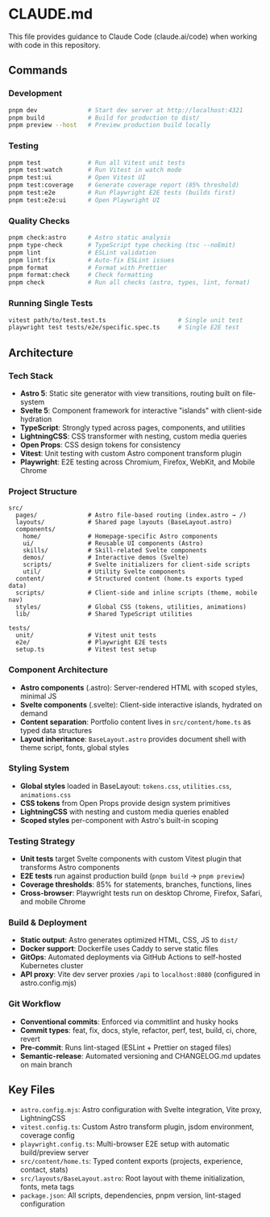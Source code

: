 # CLAUDE.md

This file provides guidance to Claude Code (claude.ai/code) when working with code in this repository.

## Commands

### Development
```bash
pnpm dev              # Start dev server at http://localhost:4321
pnpm build            # Build for production to dist/
pnpm preview --host   # Preview production build locally
```

### Testing
```bash
pnpm test             # Run all Vitest unit tests
pnpm test:watch       # Run Vitest in watch mode
pnpm test:ui          # Open Vitest UI
pnpm test:coverage    # Generate coverage report (85% threshold)
pnpm test:e2e         # Run Playwright E2E tests (builds first)
pnpm test:e2e:ui      # Open Playwright UI
```

### Quality Checks
```bash
pnpm check:astro      # Astro static analysis
pnpm type-check       # TypeScript type checking (tsc --noEmit)
pnpm lint             # ESLint validation
pnpm lint:fix         # Auto-fix ESLint issues
pnpm format           # Format with Prettier
pnpm format:check     # Check formatting
pnpm check            # Run all checks (astro, types, lint, format)
```

### Running Single Tests
```bash
vitest path/to/test.test.ts                    # Single unit test
playwright test tests/e2e/specific.spec.ts     # Single E2E test
```

## Architecture

### Tech Stack
- **Astro 5**: Static site generator with view transitions, routing built on file-system
- **Svelte 5**: Component framework for interactive "islands" with client-side hydration
- **TypeScript**: Strongly typed across pages, components, and utilities
- **LightningCSS**: CSS transformer with nesting, custom media queries
- **Open Props**: CSS design tokens for consistency
- **Vitest**: Unit testing with custom Astro component transform plugin
- **Playwright**: E2E testing across Chromium, Firefox, WebKit, and Mobile Chrome

### Project Structure
```
src/
  pages/              # Astro file-based routing (index.astro → /)
  layouts/            # Shared page layouts (BaseLayout.astro)
  components/
    home/             # Homepage-specific Astro components
    ui/               # Reusable UI components (Astro)
    skills/           # Skill-related Svelte components
    demos/            # Interactive demos (Svelte)
    scripts/          # Svelte initializers for client-side scripts
    util/             # Utility Svelte components
  content/            # Structured content (home.ts exports typed data)
  scripts/            # Client-side and inline scripts (theme, mobile nav)
  styles/             # Global CSS (tokens, utilities, animations)
  lib/                # Shared TypeScript utilities

tests/
  unit/               # Vitest unit tests
  e2e/                # Playwright E2E tests
  setup.ts            # Vitest test setup
```

### Component Architecture
- **Astro components** (.astro): Server-rendered HTML with scoped styles, minimal JS
- **Svelte components** (.svelte): Client-side interactive islands, hydrated on demand
- **Content separation**: Portfolio content lives in `src/content/home.ts` as typed data structures
- **Layout inheritance**: `BaseLayout.astro` provides document shell with theme script, fonts, global styles

### Styling System
- **Global styles** loaded in BaseLayout: `tokens.css`, `utilities.css`, `animations.css`
- **CSS tokens** from Open Props provide design system primitives
- **LightningCSS** with nesting and custom media queries enabled
- **Scoped styles** per-component with Astro's built-in scoping

### Testing Strategy
- **Unit tests** target Svelte components with custom Vitest plugin that transforms Astro components
- **E2E tests** run against production build (`pnpm build` → `pnpm preview`)
- **Coverage thresholds**: 85% for statements, branches, functions, lines
- **Cross-browser**: Playwright tests run on desktop Chrome, Firefox, Safari, and mobile Chrome

### Build & Deployment
- **Static output**: Astro generates optimized HTML, CSS, JS to `dist/`
- **Docker support**: Dockerfile uses Caddy to serve static files
- **GitOps**: Automated deployments via GitHub Actions to self-hosted Kubernetes cluster
- **API proxy**: Vite dev server proxies `/api` to `localhost:8080` (configured in astro.config.mjs)

### Git Workflow
- **Conventional commits**: Enforced via commitlint and husky hooks
- **Commit types**: feat, fix, docs, style, refactor, perf, test, build, ci, chore, revert
- **Pre-commit**: Runs lint-staged (ESLint + Prettier on staged files)
- **Semantic-release**: Automated versioning and CHANGELOG.md updates on main branch

## Key Files
- `astro.config.mjs`: Astro configuration with Svelte integration, Vite proxy, LightningCSS
- `vitest.config.ts`: Custom Astro transform plugin, jsdom environment, coverage config
- `playwright.config.ts`: Multi-browser E2E setup with automatic build/preview server
- `src/content/home.ts`: Typed content exports (projects, experience, contact, stats)
- `src/layouts/BaseLayout.astro`: Root layout with theme initialization, fonts, meta tags
- `package.json`: All scripts, dependencies, pnpm version, lint-staged configuration